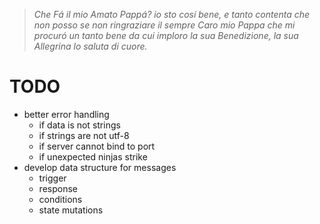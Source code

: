 >_Che Fá il mio Amato Pappá? io sto cosí bene, e tanto contenta che non posso se
>non ringraziare il sempre Caro mio Pappa che mi procuró un tanto bene da cui
>imploro la sua Benedizione, la sua Allegrina lo saluta di cuore._

# TODO

- better error handling
  - if data is not strings
  - if strings are not utf-8
  - if server cannot bind to port
  - if unexpected ninjas strike
- develop data structure for messages
  - trigger
  - response
  - conditions
  - state mutations
